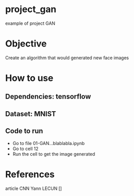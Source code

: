 # project_gan
example of project GAN

# Objective
Create an algorithm that would generated new face images

# How to use
## Dependencies: tensorflow
## Dataset: MNIST
## Code to run
- Go to file 01-GAN...blablabla.ipynb
- Go to cell 12
- Run the cell to get the image generated

# References
article CNN Yann LECUN []


